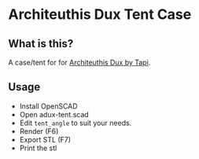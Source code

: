 # Architeuthis Dux Tent Case

## What is this?

A case/tent for for [Architeuthis Dux by Tapi][1].

## Usage

* Install OpenSCAD
* Open adux-tent.scad
* Edit `tent_angle` to suit your needs.
* Render (F6)
* Export STL (F7)
* Print the stl

[1]: https://github.com/tapioki/cephalopoda/tree/main/Architeuthis%20dux
